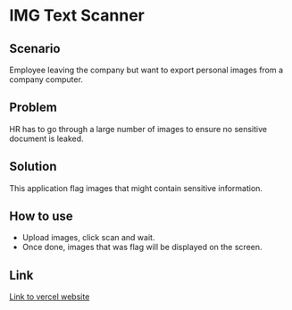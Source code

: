 # IMG Text Scanner

## Scenario
Employee leaving the company but want to export personal images from a company computer.

## Problem
HR has to go through a large number of images to ensure no sensitive document is leaked.

## Solution
This application flag images that might contain sensitive information.

## How to use
- Upload images, click scan and wait.
- Once done, images that was flag will be displayed on the screen.

## Link
[Link to vercel website](https://img-text-scanner.vercel.app)

